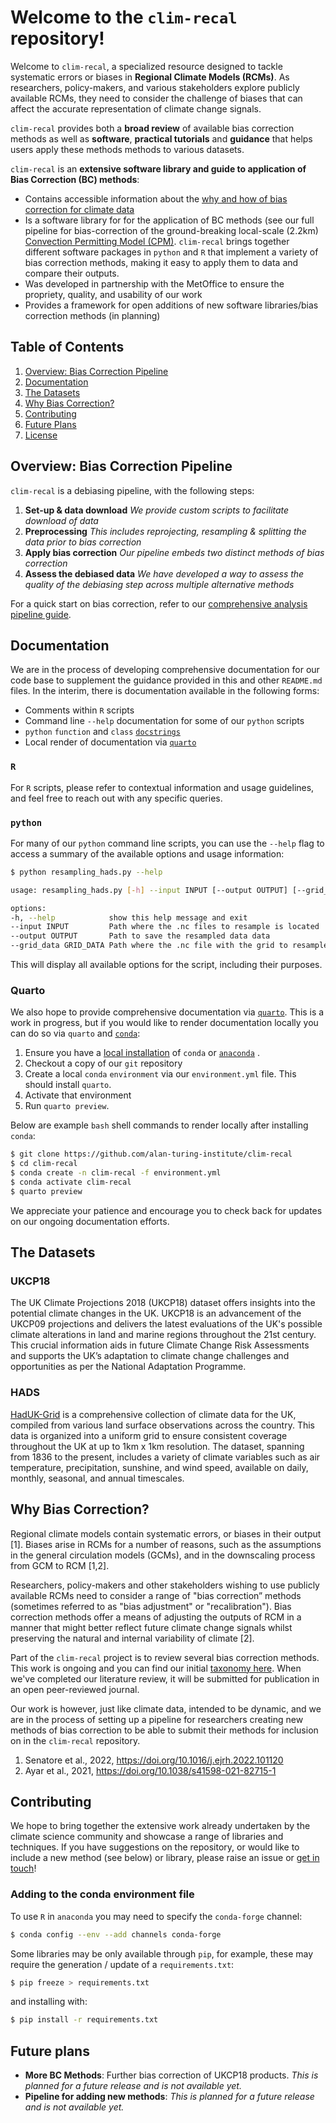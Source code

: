 # Welcome to the `clim-recal` repository! 

Welcome to `clim-recal`, a specialized resource designed to tackle systematic errors or biases in **Regional Climate Models (RCMs)**. As researchers, policy-makers, and various stakeholders explore publicly available RCMs, they need to consider the challenge of biases that can affect the accurate representation of climate change signals. 

`clim-recal` provides both a **broad review** of available bias correction methods as well as **software**, **practical tutorials** and **guidance** that helps users apply these methods methods to various datasets.

`clim-recal` is an **extensive software library and guide to application of Bias Correction (BC) methods**:

- Contains accessible information about the [why and how of bias correction for climate data](#why-bias-correction)
- Is a software library for for the application of BC methods (see our full pipeline for bias-correction of the ground-breaking local-scale (2.2km) [Convection Permitting Model (CPM)](https://www.metoffice.gov.uk/pub/data/weather/uk/ukcp18/science-reports/UKCP-Convection-permitting-model-projections-report.pdf). `clim-recal` brings together different software packages in `python` and `R` that implement a variety of bias correction methods, making it easy to apply them to data and compare their outputs.
- Was developed in partnership with the MetOffice to ensure the propriety, quality, and usability of our work
- Provides a framework for open additions of new software libraries/bias correction methods (in planning)

## Table of Contents

1. [Overview: Bias Correction Pipeline](#overview-bias-correction-pipeline)
1. [Documentation](#documentation)
1. [The Datasets](#the-datasets)
1. [Why Bias Correction?](#why-bias-correction)
1. [Contributing](#contributing)
1. [Future Plans](#future-plans)
1. [License](/LICENSE)

## Overview: Bias Correction Pipeline

`clim-recal` is a debiasing pipeline,  with the following steps:

1. **Set-up & data download**
    *We provide custom scripts to facilitate download of data*
2. **Preprocessing**
    *This includes reprojecting, resampling & splitting the data prior to bias correction*
3. **Apply bias correction**
    *Our pipeline embeds two distinct methods of bias correction*
4. **Assess the debiased data**
    *We have developed a way to assess the quality of the debiasing step across multiple alternative methods*

For a quick start on bias correction, refer to our [comprehensive analysis pipeline guide](https://github.com/alan-turing-institute/clim-recal/blob/documentation/docs/pipeline_guidance.md).

## Documentation

We are in the process of developing comprehensive documentation for our code base to supplement the guidance provided in this and other `README.md` files. In the interim, there is documentation available in the following forms:

- Comments within `R` scripts
- Command line `--help` documentation for some of our `python` scripts
- `python` `function` and `class` [`docstrings`](https://docs.python.org/3/library/doctest.html)
- Local render of documentation via [`quarto`](https://quarto.org/)

### `R`

For `R` scripts, please refer to contextual information and usage guidelines, and feel free to reach out with any specific queries.

### `python`

For many of our `python` command line scripts, you can use the `--help` flag to access a summary of the available options and usage information:

```sh
$ python resampling_hads.py --help

usage: resampling_hads.py [-h] --input INPUT [--output OUTPUT] [--grid_data GRID_DATA]

options:
-h, --help            show this help message and exit
--input INPUT         Path where the .nc files to resample is located
--output OUTPUT       Path to save the resampled data data
--grid_data GRID_DATA Path where the .nc file with the grid to resample is located
```

This will display all available options for the script, including their purposes.

### Quarto

We also hope to provide comprehensive documentation via [`quarto`](https://quarto.org/). This is a work in progress, but if you would like to render documentation locally you can do so via `quarto` and [`conda`](https://docs.conda.io): 

1. Ensure you have a [local installation](https://conda.io/projects/conda/en/latest/user-guide/install/index.html) of `conda` or [`anaconda`](https://www.anaconda.com/download) .
1. Checkout a copy of our `git` repository
1. Create a local `conda` `environment` via our `environment.yml` file. This should install `quarto`. 
1. Activate that environment
1. Run `quarto preview`.

Below are example `bash` shell commands to render locally after installing `conda`:  

```sh
$ git clone https://github.com/alan-turing-institute/clim-recal
$ cd clim-recal
$ conda create -n clim-recal -f environment.yml
$ conda activate clim-recal
$ quarto preview
```

We appreciate your patience and encourage you to check back for updates on our ongoing documentation efforts.

## The Datasets

### UKCP18
The UK Climate Projections 2018 (UKCP18) dataset offers insights into the potential climate changes in the UK. UKCP18 is an advancement of the UKCP09 projections and delivers the latest evaluations of the UK's possible climate alterations in land and marine regions throughout the 21st century. This crucial information aids in future Climate Change Risk Assessments and supports the UK’s adaptation to climate change challenges and opportunities as per the National Adaptation Programme.

### HADS
[HadUK-Grid](https://www.metoffice.gov.uk/research/climate/maps-and-data/data/haduk-grid/haduk-grid) is a comprehensive collection of climate data for the UK, compiled from various land surface observations across the country. This data is organized into a uniform grid to ensure consistent coverage throughout the UK at up to 1km x 1km resolution. The dataset, spanning from 1836 to the present, includes a variety of climate variables such as air temperature, precipitation, sunshine, and wind speed, available on daily, monthly, seasonal, and annual timescales. 

## Why Bias Correction?

Regional climate models contain systematic errors, or biases in their output [1]. Biases arise in RCMs for a number of reasons, such as the assumptions in the general circulation models (GCMs), and in the downscaling process from GCM to RCM [1,2].

Researchers, policy-makers and other stakeholders wishing to use publicly available RCMs need to consider a range of "bias correction” methods (sometimes referred to as "bias adjustment" or "recalibration"). Bias correction methods offer a means of adjusting the outputs of RCM in a manner that might better reflect future climate change signals whilst preserving the natural and internal variability of climate [2]. 

Part of the `clim-recal` project is to review several bias correction methods. This work is ongoing and you can find our initial [taxonomy here](https://docs.google.com/spreadsheets/d/18LIc8omSMTzOWM60aFNv1EZUl1qQN_DG8HFy1_0NdWk/edit?usp=sharing). When we've completed our literature review, it will be submitted for publication in an open peer-reviewed journal. 

Our work is however, just like climate data, intended to be dynamic, and we are in the process of setting up a pipeline for researchers creating new methods of bias correction to be able to submit their methods for inclusion on in the `clim-recal` repository. 

 1. Senatore et al., 2022, https://doi.org/10.1016/j.ejrh.2022.101120 
 2. Ayar et al., 2021, https://doi.org/10.1038/s41598-021-82715-1 


## Contributing

We hope to bring together the extensive work already undertaken by the climate science community and showcase a range of libraries and techniques. If you have suggestions on the repository, or would like to include a new method (see below) or library, please raise an issue or [get in touch](mailto:clim-recal@turing.ac.uk)! 

### Adding to the conda environment file 

To use `R` in `anaconda` you may need to specify the `conda-forge` channel:

```sh
$ conda config --env --add channels conda-forge
```

Some libraries may be only available through `pip`, for example, these may
require the generation / update of a `requirements.txt`:

```sh
$ pip freeze > requirements.txt
```

and installing with:

```sh
$ pip install -r requirements.txt
```

## Future plans
- **More BC Methods**: Further bias correction of UKCP18 products. *This is planned for a future release and is not available yet.*
- **Pipeline for adding new methods**: *This is planned for a future release and is not available yet.*
